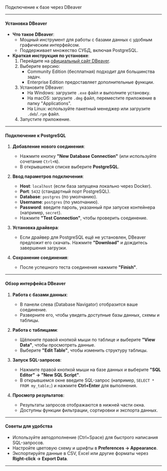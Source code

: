 Подключение к базе через DBeaver

---

#### **Установка DBeaver**

- **Что такое DBeaver**:
    - Мощный инструмент для работы с базами данных с удобным графическим интерфейсом.
    - Поддерживает множество СУБД, включая PostgreSQL.
- **Краткая инструкция по установке**:
    1. Перейдите на [официальный сайт DBeaver](https://dbeaver.io/).
    2. Выберите версию:
        - Community Edition (бесплатная) подходит для большинства задач.
        - Enterprise Edition предоставляет дополнительные функции.
    3. Установите DBeaver:
        - На Windows: загрузите `.exe` файл и выполните установку.
        - На macOS: загрузите `.dmg` файл, переместите приложение в папку "Applications".
        - На Linux: используйте пакетный менеджер или загрузите `.deb`/`.rpm` файл.
    4. Запустите приложение.

---

#### **Подключение к PostgreSQL**

1. **Добавление нового соединения**:
    
    - Нажмите кнопку **"New Database Connection"** (или используйте сочетание `Ctrl+N`).
    - В открывшемся списке выберите **PostgreSQL**.
2. **Ввод параметров подключения**:
    
    - **Host**: `localhost` (если база запущена локально через Docker).
    - **Port**: `5432` (стандартный порт PostgreSQL).
    - **Database**: `postgres` (по умолчанию).
    - **Username**: `postgres` (по умолчанию).
    - **Password**: введите пароль, указанный при запуске контейнера (например, `secret`).
    - Нажмите **"Test Connection"**, чтобы проверить соединение.
3. **Установка драйвера**:
    
    - Если драйвер для PostgreSQL ещё не установлен, DBeaver предложит его скачать. Нажмите **"Download"** и дождитесь завершения загрузки.
4. **Сохранение соединения**:
    
    - После успешного теста соединения нажмите **"Finish"**.

---

#### **Обзор интерфейса DBeaver**

1. **Работа с базами данных**:
    
    - В панели слева (Database Navigator) отобразится ваше соединение.
    - Разверните его, чтобы увидеть доступные базы данных, схемы и таблицы.
2. **Работа с таблицами**:
    
    - Щёлкните правой кнопкой мыши по таблице и выберите **"View Data"**, чтобы просмотреть данные.
    - Выберите **"Edit Table"**, чтобы изменить структуру таблицы.
3. **Запуск SQL-запросов**:
    
    - Нажмите правой кнопкой мыши на базе данных и выберите **"SQL Editor" → "New SQL Script"**.
    - В открывшемся окне введите SQL-запрос (например, `SELECT * FROM my_table;`) и нажмите **Ctrl+Enter** для выполнения.
4. **Просмотр результатов**:
    
    - Результаты запросов отображаются в нижней части окна.
    - Доступны функции фильтрации, сортировки и экспорта данных.

---

#### **Советы для удобства**

- Используйте автодополнение (Ctrl+Space) для быстрого написания SQL-запросов.
- Настройте цветовую схему и шрифты в **Preferences → Appearance**.
- Экспортируйте данные в CSV, Excel или другие форматы через **Right-click → Export Data**.

---

